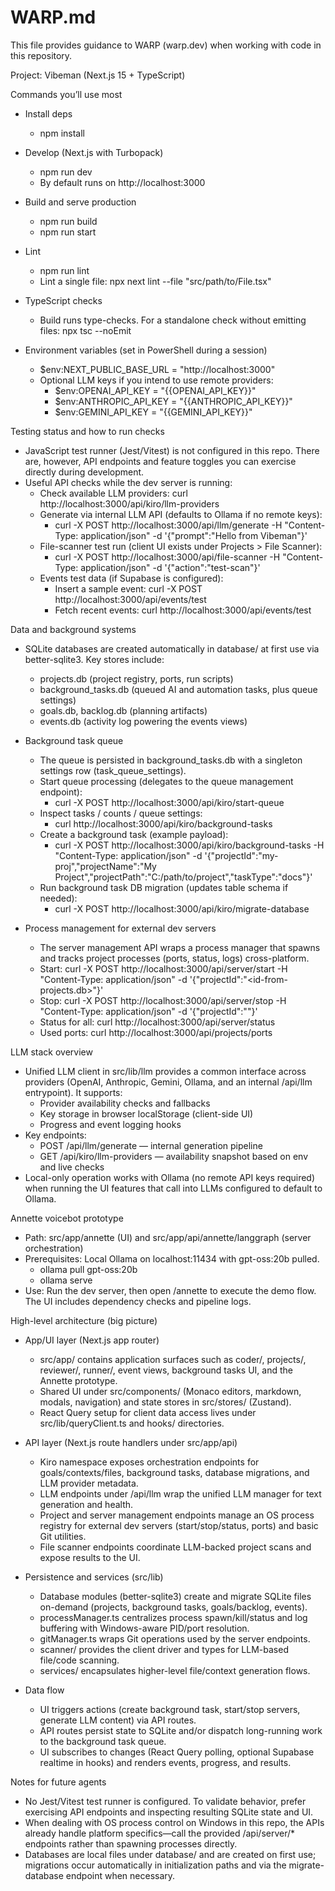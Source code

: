 # WARP.md

This file provides guidance to WARP (warp.dev) when working with code in this repository.

Project: Vibeman (Next.js 15 + TypeScript)

Commands you’ll use most

- Install deps
  - npm install

- Develop (Next.js with Turbopack)
  - npm run dev
  - By default runs on http://localhost:3000

- Build and serve production
  - npm run build
  - npm run start

- Lint
  - npm run lint
  - Lint a single file: npx next lint --file "src/path/to/File.tsx"

- TypeScript checks
  - Build runs type-checks. For a standalone check without emitting files: npx tsc --noEmit

- Environment variables (set in PowerShell during a session)
  - $env:NEXT_PUBLIC_BASE_URL = "http://localhost:3000"
  - Optional LLM keys if you intend to use remote providers:
    - $env:OPENAI_API_KEY = "{{OPENAI_API_KEY}}"
    - $env:ANTHROPIC_API_KEY = "{{ANTHROPIC_API_KEY}}"
    - $env:GEMINI_API_KEY = "{{GEMINI_API_KEY}}"

Testing status and how to run checks

- JavaScript test runner (Jest/Vitest) is not configured in this repo. There are, however, API endpoints and feature toggles you can exercise directly during development.
- Useful API checks while the dev server is running:
  - Check available LLM providers: curl http://localhost:3000/api/kiro/llm-providers
  - Generate via internal LLM API (defaults to Ollama if no remote keys):
    - curl -X POST http://localhost:3000/api/llm/generate -H "Content-Type: application/json" -d '{"prompt":"Hello from Vibeman"}'
  - File-scanner test run (client UI exists under Projects > File Scanner):
    - curl -X POST http://localhost:3000/api/file-scanner -H "Content-Type: application/json" -d '{"action":"test-scan"}'
  - Events test data (if Supabase is configured):
    - Insert a sample event: curl -X POST http://localhost:3000/api/events/test
    - Fetch recent events: curl http://localhost:3000/api/events/test

Data and background systems

- SQLite databases are created automatically in database/ at first use via better-sqlite3. Key stores include:
  - projects.db (project registry, ports, run scripts)
  - background_tasks.db (queued AI and automation tasks, plus queue settings)
  - goals.db, backlog.db (planning artifacts)
  - events.db (activity log powering the events views)

- Background task queue
  - The queue is persisted in background_tasks.db with a singleton settings row (task_queue_settings).
  - Start queue processing (delegates to the queue management endpoint):
    - curl -X POST http://localhost:3000/api/kiro/start-queue
  - Inspect tasks / counts / queue settings:
    - curl http://localhost:3000/api/kiro/background-tasks
  - Create a background task (example payload):
    - curl -X POST http://localhost:3000/api/kiro/background-tasks -H "Content-Type: application/json" -d '{"projectId":"my-proj","projectName":"My Project","projectPath":"C:/path/to/project","taskType":"docs"}'
  - Run background task DB migration (updates table schema if needed):
    - curl -X POST http://localhost:3000/api/kiro/migrate-database

- Process management for external dev servers
  - The server management API wraps a process manager that spawns and tracks project processes (ports, status, logs) cross-platform.
  - Start: curl -X POST http://localhost:3000/api/server/start -H "Content-Type: application/json" -d '{"projectId":"<id-from-projects.db>"}'
  - Stop: curl -X POST http://localhost:3000/api/server/stop -H "Content-Type: application/json" -d '{"projectId":"<id>"}'
  - Status for all: curl http://localhost:3000/api/server/status
  - Used ports: curl http://localhost:3000/api/projects/ports

LLM stack overview

- Unified LLM client in src/lib/llm provides a common interface across providers (OpenAI, Anthropic, Gemini, Ollama, and an internal /api/llm entrypoint). It supports:
  - Provider availability checks and fallbacks
  - Key storage in browser localStorage (client-side UI)
  - Progress and event logging hooks
- Key endpoints:
  - POST /api/llm/generate — internal generation pipeline
  - GET /api/kiro/llm-providers — availability snapshot based on env and live checks
- Local-only operation works with Ollama (no remote API keys required) when running the UI features that call into LLMs configured to default to Ollama.

Annette voicebot prototype

- Path: src/app/annette (UI) and src/app/api/annette/langgraph (server orchestration)
- Prerequisites: Local Ollama on localhost:11434 with gpt-oss:20b pulled.
  - ollama pull gpt-oss:20b
  - ollama serve
- Use: Run the dev server, then open /annette to execute the demo flow. The UI includes dependency checks and pipeline logs.

High-level architecture (big picture)

- App/UI layer (Next.js app router)
  - src/app/ contains application surfaces such as coder/, projects/, reviewer/, runner/, event views, background tasks UI, and the Annette prototype.
  - Shared UI under src/components/ (Monaco editors, markdown, modals, navigation) and state stores in src/stores/ (Zustand).
  - React Query setup for client data access lives under src/lib/queryClient.ts and hooks/ directories.

- API layer (Next.js route handlers under src/app/api)
  - Kiro namespace exposes orchestration endpoints for goals/contexts/files, background tasks, database migrations, and LLM provider metadata.
  - LLM endpoints under /api/llm wrap the unified LLM manager for text generation and health.
  - Project and server management endpoints manage an OS process registry for external dev servers (start/stop/status, ports) and basic Git utilities.
  - File scanner endpoints coordinate LLM-backed project scans and expose results to the UI.

- Persistence and services (src/lib)
  - Database modules (better-sqlite3) create and migrate SQLite files on-demand (projects, background tasks, goals/backlog, events).
  - processManager.ts centralizes process spawn/kill/status and log buffering with Windows-aware PID/port resolution.
  - gitManager.ts wraps Git operations used by the server endpoints.
  - scanner/ provides the client driver and types for LLM-based file/code scanning.
  - services/ encapsulates higher-level file/context generation flows.

- Data flow
  - UI triggers actions (create background task, start/stop servers, generate LLM content) via API routes.
  - API routes persist state to SQLite and/or dispatch long-running work to the background task queue.
  - UI subscribes to changes (React Query polling, optional Supabase realtime in hooks) and renders events, progress, and results.

Notes for future agents

- No Jest/Vitest test runner is configured. To validate behavior, prefer exercising API endpoints and inspecting resulting SQLite state and UI.
- When dealing with OS process control on Windows in this repo, the APIs already handle platform specifics—call the provided /api/server/* endpoints rather than spawning processes directly.
- Databases are local files under database/ and are created on first use; migrations occur automatically in initialization paths and via the migrate-database endpoint when necessary.
